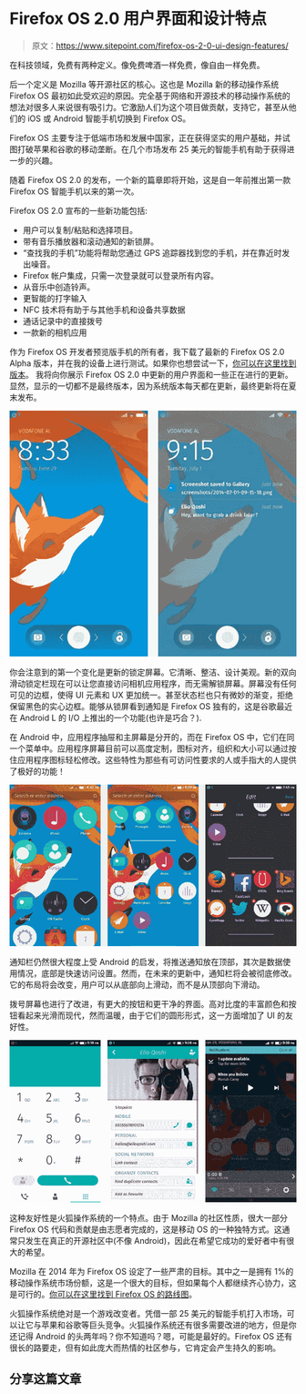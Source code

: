 # Firefox OS 2.0 用户界面和设计特点

> 原文：<https://www.sitepoint.com/firefox-os-2-0-ui-design-features/>

在科技领域，免费有两种定义。像免费啤酒一样免费，像自由一样免费。

后一个定义是 Mozilla 等开源社区的核心。这也是 Mozilla 新的移动操作系统 Firefox OS 最初如此受欢迎的原因。完全基于网络和开源技术的移动操作系统的想法对很多人来说很有吸引力。它激励人们为这个项目做贡献，支持它，甚至从他们的 iOS 或 Android 智能手机切换到 Firefox OS。

Firefox OS 主要专注于低端市场和发展中国家，正在获得坚实的用户基础，并试图打破苹果和谷歌的移动垄断。在几个市场发布 25 美元的智能手机有助于获得进一步的兴趣。

随着 Firefox OS 2.0 的发布，一个新的篇章即将开始，这是自一年前推出第一款 Firefox OS 智能手机以来的第一次。

Firefox OS 2.0 宣布的一些新功能包括:

*   用户可以复制/粘贴和选择项目。
*   带有音乐播放器和滚动通知的新锁屏。
*   “查找我的手机”功能将帮助您通过 GPS 追踪器找到您的手机，并在靠近时发出噪音。
*   Firefox 帐户集成，只需一次登录就可以登录所有内容。
*   从音乐中创造铃声。
*   更智能的打字输入
*   NFC 技术将有助于与其他手机和设备共享数据
*   通话记录中的直接拨号
*   一款新的相机应用

作为 Firefox OS 开发者预览版手机的所有者，我下载了最新的 Firefox OS 2.0 Alpha 版本，并在我的设备上进行测试。如果你也想尝试一下，[你可以在这里找到版本](http://downloads.geeksphone.com/)。
我将向你展示 Firefox OS 2.0 中更新的用户界面和一些正在进行的更新。显然，显示的一切都不是最终版本，因为系统版本每天都在更新，最终更新将在夏末发布。

![Firefox OS 2.0 Lock Screens](img/a376ad9053b231bbb061362c2f4f762d.png)

你会注意到的第一个变化是更新的锁定屏幕。它清晰、整洁、设计美观。新的双向滑动锁定栏现在可以让您直接访问相机应用程序，而无需解锁屏幕。屏幕没有任何可见的边框，使得 UI 元素和 UX 更加统一。甚至状态栏也只有微妙的渐变，拒绝保留黑色的实心边框。能够从锁屏看到通知是 Firefox OS 独有的，这是谷歌最近在 Android L 的 I/O 上推出的一个功能(也许是巧合？).

在 Android 中，应用程序抽屉和主屏幕是分开的，而在 Firefox OS 中，它们在同一个菜单中。应用程序屏幕目前可以高度定制，图标对齐，组织和大小可以通过按住应用程序图标轻松修改。这些特性为那些有可访问性要求的人或手指大的人提供了极好的功能！

![Firefox OS 2.0 Icon arrangement](img/4090cb754d217cf2aec2139779d3b9ac.png)

通知栏仍然很大程度上受 Android 的启发，将推送通知放在顶部，其次是数据使用情况，底部是快速访问设置。然而，在未来的更新中，通知栏将会被彻底修改。它的布局将会改变，用户可以从底部向上滑动，而不是从顶部向下滑动。

拨号屏幕也进行了改进，有更大的按钮和更干净的界面。高对比度的丰富颜色和按钮看起来光滑而现代，然而温暖，由于它们的圆形形式，这一方面增加了 UI 的友好性。

![Other Firefox OS 2.0 features](img/cd3025ed57a0207245d6d0abc9c149ac.png)

这种友好性是火狐操作系统的一个特点。由于 Mozilla 的社区性质，很大一部分 Firefox OS 代码和贡献是由志愿者完成的，这是移动 OS 的一种独特方式。这通常只发生在真正的开源社区中(不像 Android)，因此在希望它成功的爱好者中有很大的希望。

Mozilla 在 2014 年为 Firefox OS 设定了一些严肃的目标。其中之一是拥有 1%的移动操作系统市场份额，这是一个很大的目标，但如果每个人都继续齐心协力，这是可行的。[你可以在这里找到 Firefox OS 的路线图](https://wiki.mozilla.org/B2G/Roadmap)。

火狐操作系统绝对是一个游戏改变者。凭借一部 25 美元的智能手机打入市场，可以让它与苹果和谷歌等巨头竞争。火狐操作系统还有很多需要改进的地方，但是你还记得 Android 的头两年吗？你不知道吗？嗯，可能是最好的。Firefox OS 还有很长的路要走，但有如此庞大而热情的社区参与，它肯定会产生持久的影响。

## 分享这篇文章